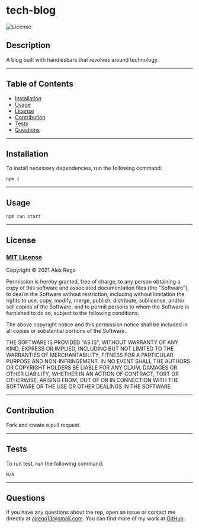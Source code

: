 # **tech-blog**
  
  ![License](https://img.shields.io/badge/license-MIT-blue)

  
  ## **Description**
  
  A blog built with handlesbars that revolves around technology.
  
  ---
  
  ## **Table of Contents**
  
  - [Installation](#installation)
  - [Usage](#usage)
  - [License](#license)
  - [Contribution](#contribution)
  - [Tests](#tests)
  - [Questions](#questions)
  
  ---
  
  ## **Installation**
  
  To install necessary dependencies, run the following command: 
  
  	npm i
  
  ---
  
  ## **Usage**
  
  	npm run start
  
  ---
  
  ## **License**
  
  ### [MIT License](https://spdx.org/licenses/MIT.html)

  Copyright &copy; 2021 Alex Rego 

Permission is hereby granted, free of charge, to any person obtaining a copy of this software and associated documentation files (the "Software"), to deal in the Software without restriction, including without limitation the rights to use, copy, modify, merge, publish, distribute, sublicense, and/or sell copies of the Software, and to permit persons to whom the Software is furnished to do so, subject to the following conditions:

The above copyright notice and this permission notice shall be included in all copies or substantial portions of the Software.

THE SOFTWARE IS PROVIDED "AS IS", WITHOUT WARRANTY OF ANY KIND, EXPRESS OR IMPLIED, INCLUDING BUT NOT LIMITED TO THE WARRANTIES OF MERCHANTABILITY, FITNESS FOR A PARTICULAR PURPOSE AND NON-INFRINGEMENT. IN NO EVENT SHALL THE AUTHORS OR COPYRIGHT HOLDERS BE LIABLE FOR ANY CLAIM, DAMAGES OR OTHER LIABILITY, WHETHER IN AN ACTION OF CONTRACT, TORT OR OTHERWISE, ARISING FROM, OUT OF OR IN CONNECTION WITH THE SOFTWARE OR THE USE OR OTHER DEALINGS IN THE SOFTWARE.
  
  ---

  ## **Contribution**

  Fork and create a pull request.

  ---
  
  ## **Tests**
  
  To run test, run the following command:
  
  	N/A
  
  ---
  
  ## **Questions**
  
  If you have any questions about the rep, open an issue or contact me directly at [ajrego13@gmail.com](mailto:ajrego13@gmail.com). You can find more of my work at [GitHub](https://github.com/OneFJef).
